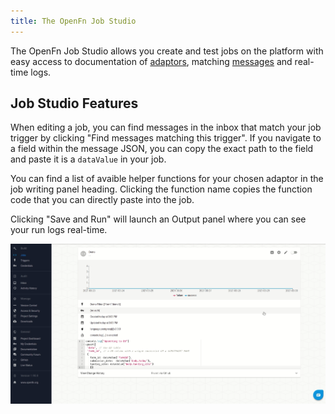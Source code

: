 ```yaml
---
title: The OpenFn Job Studio
---
```


The OpenFn Job Studio allows you create and test jobs on the platform with easy access to documentation of [adaptors](https://docs.openfn.org/documentation/build/jobs#adaptors), matching [messages](https://docs.openfn.org/documentation/build/inbox) and real-time logs.

## Job Studio Features

When editing a job, you can find messages in the inbox that match your job trigger by clicking "Find messages matching this trigger". If you navigate to a field within the message JSON, you can copy the exact path to the field and paste it is a `dataValue` in your job.

You can find a list of avaible helper functions for your chosen adaptor in the job writing panel heading. Clicking the function name copies the function code that you can directly paste into the job.

Clicking "Save and Run" will launch an Output panel where you can see your run logs real-time.

![Job_Studio_Edit](/img/job_studio_edit.gif)
